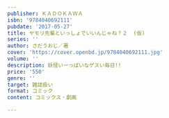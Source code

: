 ```yaml
---
publisher: ＫＡＤＯＫＡＷＡ
isbn: '9784040692111'
pubdate: '2017-05-27'
title: ヤモリ先輩といっしょでいいんじゃね？２  (仮)
series: ''
author: さだうおじ／著
cover: 'https://cover.openbd.jp/9784040692111.jpg'
volume: ''
description: 妖怪いーっぱいなゲスい毎日!!
price: '550'
genre: ''
target: 雑誌扱い
format: コミック
content: コミックス・劇画

---
```

